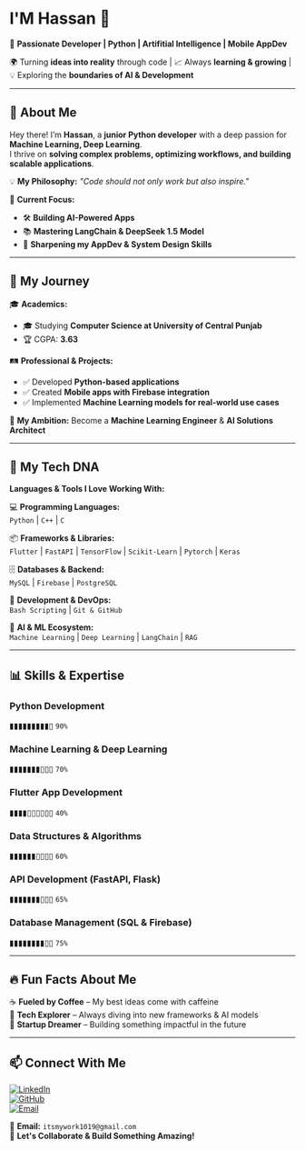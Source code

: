 # I'M Hassan 👋  
🚀 **Passionate Developer | Python | Artifitial Intelligence | Mobile AppDev**  

🌍 Turning **ideas into reality** through code | 📈 Always **learning & growing** | 💡 Exploring the **boundaries of AI & Development**  

---

## 👀 About Me  
Hey there! I’m **Hassan**, a **junior Python developer** with a deep passion for **Machine Learning, Deep Learning**.  
I thrive on **solving complex problems, optimizing workflows, and building scalable applications**.  

💡 **My Philosophy:** _"Code should not only work but also inspire."_  

📌 **Current Focus:**  
- 🛠️ **Building AI-Powered Apps**  
- 📚 **Mastering LangChain & DeepSeek 1.5 Model**  
- 🎯 **Sharpening my AppDev & System Design Skills**  

---

## 🌱 My Journey  
🎓 **Academics:**  
- 🎓 Studying **Computer Science at University of Central Punjab**  
- 🏆 CGPA: **3.63**  

🛤️ **Professional & Projects:**  
- ✅ Developed **Python-based applications**  
- ✅ Created **Mobile apps with Firebase integration**  
- ✅ Implemented **Machine Learning models for real-world use cases**  

🚀 **My Ambition:** Become a **Machine Learning Engineer** & **AI Solutions Architect**  

---

## 🧬 My Tech DNA  
**Languages & Tools I Love Working With:**  

💻 **Programming Languages:**  
`Python` | `C++` | `C`  

📦 **Frameworks & Libraries:**  
`Flutter` | `FastAPI` | `TensorFlow` | `Scikit-Learn` | `Pytorch` | `Keras`  

🗄️ **Databases & Backend:**  
`MySQL` | `Firebase` | `PostgreSQL`  

🔧 **Development & DevOps:**  
`Bash Scripting` | `Git & GitHub`  

🤖 **AI & ML Ecosystem:**  
`Machine Learning` | `Deep Learning` | `LangChain` | `RAG`  

---

## 📊 Skills & Expertise  
### **Python Development**  
▮▮▮▮▮▮▮▮▮▯ `90%`  
### **Machine Learning & Deep Learning**  
▮▮▮▮▮▮▮▯▯▯ `70%`  
### **Flutter App Development**  
▮▮▮▮▯▯▯▯▯▯ `40%`  
### **Data Structures & Algorithms**  
▮▮▮▮▮▮▯▯▯▯ `60%`  
### **API Development (FastAPI, Flask)**  
▮▮▮▮▮▮▮▯▯▯ `65%`  
### **Database Management (SQL & Firebase)**  
▮▮▮▮▮▮▮▮▯▯ `75%`  

---

## 🔥 Fun Facts About Me  
☕ **Fueled by Coffee** – My best ideas come with caffeine  
📖 **Tech Explorer** – Always diving into new frameworks & AI models  
🚀 **Startup Dreamer** – Building something impactful in the future  

---

## 📫 Connect With Me  
[![LinkedIn](https://img.shields.io/badge/LinkedIn-blue?logo=linkedin)](https://www.linkedin.com/in/hassan-imran-bb41902ba/)  
[![GitHub](https://img.shields.io/badge/GitHub-black?logo=github)](https://github.com/TheHsnX)  
[![Email](https://img.shields.io/badge/Email-red?logo=gmail)](mailto:itsmywork1019@gmail.com)  

💌 **Email:** `itsmywork1019@gmail.com`  
💬 **Let's Collaborate & Build Something Amazing!**  
